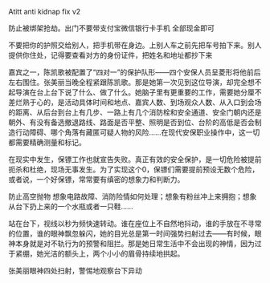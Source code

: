 Atitt anti kidnap fix v2

防止被绑架抢劫。出门不要带支付宝微信银行卡手机
全部现金即可

不要把你的护照交给别人，把手机带在身边。上别人车之前先把车号拍下来。别人提供你住处，记得要查看对方的身份证件，把姓名和地址都抄下来


嘉宾之一，陈凯歌被配置了“四对一”的保护队形——四个安保人员呈菱形将他前后左右围住。张美丽当晚全程紧跟陈凯歌。那是她第一次见到这位导演，却完全想不起导演在台上台下说了什么、做了什么。她脑子里有更重要的工作，需要她分厘不差烂熟于心的，是活动具体时间和地点、嘉宾人数、到场观众人数、从入口到会场的距离、从后台到台上有几步、一路上有几个消防栓和安全通道、安全门朝内还是朝外、有没有备选撤退路线、路面是否平整、照明是否到位、台阶的高低是否会制造行动障碍、哪个角落有藏匿可疑人物的风险……在现代安保职业操作中，这一切都需要精确测量和标记。

在现实中发生，保镖工作也就宣告失败。真正有效的安全保护，是一切危险被提前扼杀和杜绝，现场无事发生。为了实现这个0，保镖们需要提前预设无数个危险，或者说，一个好保镖，常常要有缜密的想象力和判断力。

防止高空抛物
想象电路故障、消防险情如何处理；想象有粉丝冲上来拥抱；想象从台下扔上来的一个水瓶或者一只鞋……


站在台下，视线以秒为频快速转动。谁在座位上不自然地抖动，谁的手放在不寻常的位置，谁的眼神飘忽躲闪，她的目光总是第一时间强势扫射过去——有时候，眼神本身就是对不轨行为的预警和阻拦。那是她日常生活中不会出现的神情，因为过于紧绷，她光洁的额头上，两个小小的眉骨持续地拱起。

张美丽眼神四处扫射，警惕地观察台下异动
